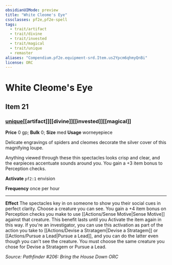```yaml
---
obsidianUIMode: preview
title: "White Cleome's Eye"
cssclasses: pf2e,pf2e-spell
tags:
  - trait/artifact
  - trait/divine
  - trait/invested
  - trait/magical
  - trait/unique
  - remaster
aliases: "Compendium.pf2e.equipment-srd.Item.us2Ypcm6qhmyQnBi"
license: ORC
---
```

# White Cleome's Eye
## Item 21
### [unique](unique "Unique Rarity Trait")[[artifact]][[divine]][[invested]][[magical]]


**Price** 0 gp; 
**Bulk** 0; **Size** med
**Usage** worneyepiece

Delicate engravings of spiders and cleomes decorate the silver cover of this magnifying loupe.

Anything viewed through these thin spectacles looks crisp and clear, and the earpieces accentuate sounds around you. You gain a +3 item bonus to Perception checks.

**Activate** `pf2:1` envision

**Frequency** once per hour

* * *

**Effect** The spectacles key in on someone to show you their social cues in perfect clarity. Choose a creature you can see. You gain a +4 item bonus on Perception checks you make to use [[Actions/Sense Motive|Sense Motive]] against that creature. This benefit lasts until you Activate the item again in this way. If you're an investigator, you can use this activation as part of the action you take to [[Actions/Devise a Stratagem|Devise a Stratagem]] or [[Actions/Pursue a Lead|Pursue a Lead]], and you can do the latter even though you can't see the creature. You must choose the same creature you chose for Devise a Stratagem or Pursue a Lead.

*Source: Pathfinder #206: Bring the House Down*
*ORC*